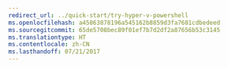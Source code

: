 ```yaml
---
redirect_url: ../quick-start/try-hyper-v-powershell
ms.openlocfilehash: a45863878196a545162b8859d3fa7681cdbedeed
ms.sourcegitcommit: 65de5708bec89f01ef7b7d2df2a87656b53c3145
ms.translationtype: HT
ms.contentlocale: zh-CN
ms.lasthandoff: 07/21/2017
---
```

